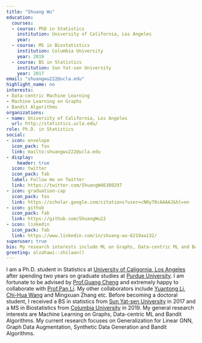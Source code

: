 ```yaml
---
title: "Shuang Wu"
education:
  courses:
  - course: PhD in Statistics
    institution: University of California, Los Angeles
    year: 
  - course: MS in Biostatistics
    institution: Columbia University
    year: 2019
  - course: BS in Statistics
    institution: Sun Yat-sen University
    year: 2017
email: "shuangwu222@ucla.edu"
highlight_name: no
interests:
- Data-centric Machine Learning
- Machine Learning on Graphs
- Bandit Algorithms
organizations:
- name: University of California, Los Angeles
  url: http://statistics.ucla.edu/
role: Ph.D. in Statistics
social:
- icon: envelope
  icon_pack: fas
  link: mailto:shuangwu222@ucla.edu 
- display:
    header: true
  icon: twitter
  icon_pack: fab
  label: Follow me on Twitter
  link: https://twitter.com/ShuangW46380297
- icon: graduation-cap
  icon_pack: fas
  link: https://scholar.google.com/citations?user=cNOy70cAAAAJ&hl=en
- icon: github
  icon_pack: fab
  link: https://github.com/ShuangWu22
- icon: linkedin
  icon_pack: fab
  link: https://www.linkedin.com/in/shuang-wu-6219aa132/
superuser: true
bio: My research interests include ML on Graphs, Data-centric ML and Bandit Algorithms.
greeting: alzahawi::shilaan()
---
```


I am a Ph.D. student in Statistics at [University of Caligornia, Los Angeles](http://statistics.ucla.edu/) after spending two years on graduate studies at [Purdue University](https://www.stat.purdue.edu/). I am fortunate to be advised by [Prof.Guang Cheng](http://www.stat.ucla.edu/~guangcheng/) and extremely happy to collaborate with [Prof.Pan Li](https://sites.google.com/view/panli-purdue). My other collaborators include [Yuantong Li](https://liyuantong93.com/home/), [Chi-Hua Wang](https://muramiku999.notion.site/Chi-Hua-Wang-Ph-D-6f761ac5558d498cbb4b0a84d47a0a98) and Mingxuan Zhang etc. Before becoming a doctoral student, I received a BS in statistics from [Sun Yat-sen University](http://math.sysu.edu.cn/) in 2017 and a MS in Biostatistics from [Columbia University](http://www.mailman.columbia.edu/academic-departments/biostatistics) in 2019. My general research interests are Machine Learning on Graphs, Data-centric ML and Bandit Algorithms. My current research focuses on Generalization for Linear GNN, Graph Data Augmentation, Synthetic Data Generation and Bandit Algorithms.



